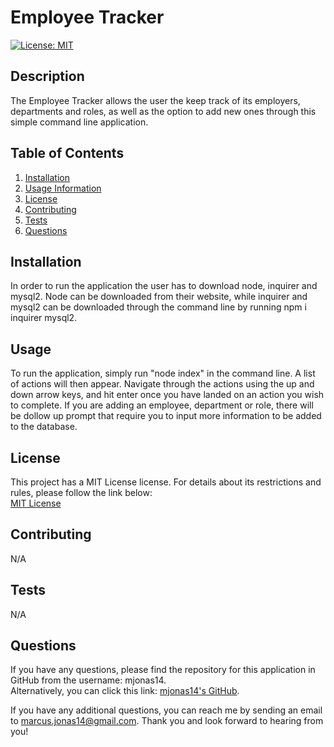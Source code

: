 # Employee Tracker

  [![License: MIT](https://img.shields.io/badge/License-MIT-yellow.svg)](https://opensource.org/licenses/MIT)

  ## Description
  The Employee Tracker allows the user the keep track of its employers, departments and roles, as well as the option to add new ones through this simple command line application. 
  
  ## Table of Contents
  1. [Installation](#installation)
  2. [Usage Information](#usage)
  3. [License](#license)
  4. [Contributing](#contributing)
  5. [Tests](#tests)
  6. [Questions](#questions)

  ## Installation
  In order to run the application the user has to download node, inquirer and mysql2. Node can be downloaded from their website, while inquirer and mysql2 can be downloaded through the command line by running npm i inquirer mysql2. 

  ## Usage
  To run the application, simply run "node index" in the command line. A list of actions will then appear. Navigate through the actions using the up and down arrow keys, and hit enter once you have landed on an action you wish to complete. If you are adding an employee, department or role, there will be dollow up prompt that require you to input more information to be added to the database. 

  ## License
  This project has a MIT License license. For details about its restrictions and rules, please follow the link below:  
    [MIT License](https://opensource.org/licenses/MIT)  
    

  ## Contributing
  N/A

  ## Tests
  N/A

  ## Questions
  If you have any questions, please find the repository for this application in GitHub from the username: mjonas14.  
  Alternatively, you can click this link: [mjonas14's GitHub](https://github.com/mjonas14).

  If you have any additional questions, you can reach me by sending an email to marcus.jonas14@gmail.com. Thank you and look forward to hearing from you! 

